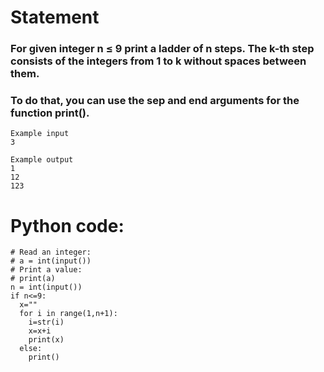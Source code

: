# Statement
### For given integer n ≤ 9 print a ladder of n steps. The k-th step consists of the integers from 1 to k without spaces between them.

### To do that, you can use the sep and end arguments for the function print().


```
Example input
3

Example output
1
12
123

```


# Python code:

```
# Read an integer:
# a = int(input())
# Print a value:
# print(a)
n = int(input())
if n<=9:
  x=""
  for i in range(1,n+1):
    i=str(i)
    x=x+i
    print(x)
  else:
    print()



```

